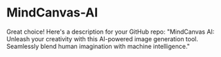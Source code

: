 # MindCanvas-AI
 Great choice! Here's a description for your GitHub repo:  "MindCanvas AI: Unleash your creativity with this AI-powered image generation tool. Seamlessly blend human imagination with machine intelligence."

